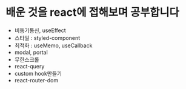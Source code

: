 # 배운 것을 react에 접해보며 공부합니다

- 비동기통신, useEffect
- 스타일 : styled-component
- 최적화 : useMemo, useCallback
- modal, portal
- 무한스크롤
- react-query
- custom hook만들기
- react-router-dom
